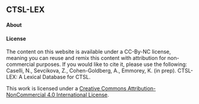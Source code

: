 ## CTSL-LEX

#### About

#### License

The content on this website is available under a CC-By-NC license, meaning you can reuse and remix this content with attribution for non-commercial purposes. If you would like to cite it, please use the following: Caselli, N., Sevcikova, Z., Cohen-Goldberg, A., Emmorey, K. (in prep). CTSL-LEX: A Lexical Database for CTSL.

This work is licensed under a [Creative Commons Attribution-NonCommercial 4.0 International License](http://creativecommons.org/licenses/by-nc/4.0/).
